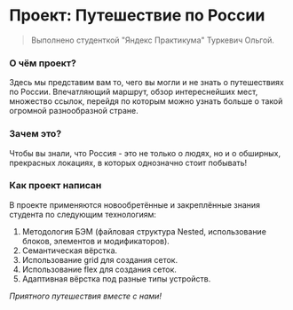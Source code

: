 # Проект: Путешествие по России

> Выполнено студенткой "Яндекс Практикума" Туркевич Ольгой.  

### О чём проект?  
Здесь мы представим вам то, чего вы могли и не знать о путешествиях по России. Впечатляющий маршрут, обзор интереснейших мест, множество ссылок, перейдя по которым можно узнать больше о такой огромной разнообразной стране.  

### Зачем это?  
Чтобы вы знали, что Россия - это не только о людях, но и о обширных, прекрасных локациях, в которых однозначно стоит побывать!

### Как проект написан  
В проекте применяются новообретённые и закреплённые знания студента по следующим технологиям:  
1. Методология БЭМ (файловая структура Nested, использование блоков, элементов и модификаторов).
2. Семантическая вёрстка.
3. Использование grid для создания сеток.
4. Использование flex для создания сеток.
5. Адаптивная вёрстка под разные типы устройств.

_Приятного путешествия вместе с нами!_

